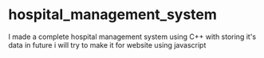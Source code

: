 # hospital_management_system
I made a complete hospital management system using C++ with storing it's data
in future i will try to make it for website using javascript 
